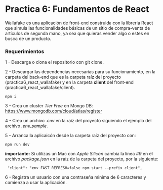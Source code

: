 # Practica 6: Fundamentos de React

Wallafake es una aplicación de front-end construida con la libreria React que simula las funcionalidades básicas de un sitio de compra-venta de artículos de segunda mano, ya sea que quieras vender algo o estes en busca de un producto.

### Requerimientos

1 - Descarga o clona el repositorio con git clone.

2 - Descargar las dependencias necesarias para su funcionamiento, en la carpeta del back-end que es la carpeta raíz del proyecto (practica6_react_wallafake) y en la carpeta **client** del front-end (practica6_react_wallafake/client).

```
npm i
```

3 - Crea un cluster _Tier Free_ en Mongo DB: https://www.mongodb.com/cloud/atlas/register

4 - Crea un archivo _.env_ en la raíz del proyecto siguiendo el ejemplo del archivo _.env_sample_.

5 - Arranca la aplicaicón desde la carpeta raíz del proyecto con:

```
npm run dev
```

**importante:** Si utilizas un Mac con _Apple Silicon_ cambia la linea _#9_ en el archivo _package.json_ en la raíz de la carpeta del proyecto, por la siguiente:

```
 "client": "env FAST_REFRESH=false npm start --prefix client",
```

6 - Registra un usuario con una contraseña minima de 6 caracteres y comienza a usar la aplicación.
